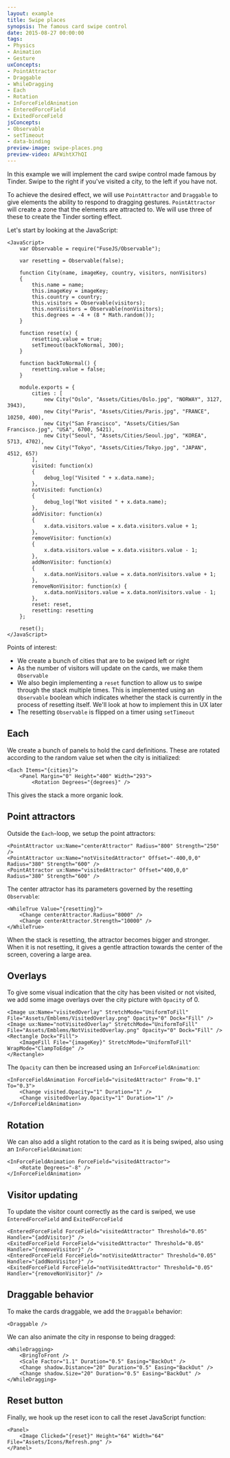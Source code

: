 ```yaml
---
layout: example
title: Swipe places
synopsis: The famous card swipe control
date: 2015-08-27 00:00:00
tags:
- Physics
- Animation
- Gesture
uxConcepts:
- PointAttractor
- Draggable
- WhileDragging
- Each
- Rotation
- InForceFieldAnimation
- EnteredForceField
- ExitedForceField
jsConcepts:
- Observable
- setTimeout
- data-binding
preview-image: swipe-places.png
preview-video: AFWihtX7hQI
---
```

In this example we will implement the card swipe control made famous by Tinder. Swipe to the right if you've visited a city, to the left if you have not.

To achieve the desired effect, we will use `PointAttractor` and `Draggable` to give elements the ability to respond to dragging gestures. `PointAttractor` will create a zone that the elements are attracted to. We will use three of these to create the Tinder sorting effect.

Let's start by looking at the JavaScript:

<!-- snippet-begin:code/MainView.ux:JavaScript -->

```
<JavaScript>
    var Observable = require("FuseJS/Observable");

    var resetting = Observable(false);

    function City(name, imageKey, country, visitors, nonVisitors)
    {
        this.name = name;
        this.imageKey = imageKey;
        this.country = country;
        this.visitors = Observable(visitors);
        this.nonVisitors = Observable(nonVisitors);
        this.degrees = -4 + (8 * Math.random());
    }

    function reset(x) {
        resetting.value = true;
        setTimeout(backToNormal, 300);
    }

    function backToNormal() {
        resetting.value = false;
    }

    module.exports = {
        cities : [
            new City("Oslo", "Assets/Cities/Oslo.jpg", "NORWAY", 3127, 3943),
            new City("Paris", "Assets/Cities/Paris.jpg", "FRANCE", 10250, 400),
            new City("San Francisco", "Assets/Cities/San Francisco.jpg", "USA", 6700, 5421),
            new City("Seoul", "Assets/Cities/Seoul.jpg", "KOREA", 5713, 4702),
            new City("Tokyo", "Assets/Cities/Tokyo.jpg", "JAPAN", 4512, 657)
        ],
        visited: function(x)
        {
            debug_log("Visited " + x.data.name);
        },
        notVisited: function(x)
        {
            debug_log("Not visited " + x.data.name);
        },
        addVisitor: function(x)
        {
            x.data.visitors.value = x.data.visitors.value + 1;
        },
        removeVisitor: function(x)
        {
            x.data.visitors.value = x.data.visitors.value - 1;
        },
        addNonVisitor: function(x)
        {
            x.data.nonVisitors.value = x.data.nonVisitors.value + 1;
        },
        removeNonVisitor: function(x) {
            x.data.nonVisitors.value = x.data.nonVisitors.value - 1;
        },
        reset: reset,
        resetting: resetting
    };

    reset();
</JavaScript>
```

<!-- snippet-end -->

Points of interest:

- We create a bunch of cities that are to be swiped left or right
- As the number of visitors will update on the cards, we make them `Observable`
- We also begin implementing a `reset` function to allow us to swipe through the stack multiple times. This is implemented using an `Observable` boolean which indicates whether the stack is currently in the process of resetting itself. We'll look at how to implement this in UX later
- The resetting `Observable` is flipped on a timer using `setTimeout`

## Each

We create a bunch of panels to hold the card definitions. These are rotated according to the random value set when the city is initialized:

<!-- snippet-begin:code/MainView.ux:Each -->

```
<Each Items="{cities}">
    <Panel Margin="0" Height="400" Width="293">
        <Rotation Degrees="{degrees}" />
```

<!-- snippet-end -->

This gives the stack a more organic look.

## Point attractors

Outside the `Each`-loop, we setup the point attractors:

<!-- snippet-begin:code/MainView.ux:PointAttractors -->

```
<PointAttractor ux:Name="centerAttractor" Radius="800" Strength="250" />
<PointAttractor ux:Name="notVisitedAttractor" Offset="-400,0,0" Radius="380" Strength="600" />
<PointAttractor ux:Name="visitedAttractor" Offset="400,0,0" Radius="380" Strength="600" />
```

<!-- snippet-end -->

The center attractor has its parameters governed by the resetting `Observable`:

<!-- snippet-begin:code/MainView.ux:WhileTrues -->

```
<WhileTrue Value="{resetting}">
    <Change centerAttractor.Radius="8000" />
    <Change centerAttractor.Strength="10000" />
</WhileTrue>
```

<!-- snippet-end -->

When the stack is resetting, the attractor becomes bigger and stronger. When it is not resetting, it gives a gentle attraction towards the center of the screen, covering a large area.

## Overlays

To give some visual indication that the city has been visited or not visited, we add some image overlays over the city picture with `Opacity` of 0.

<!-- snippet-begin:code/MainView.ux:images -->

```
<Image ux:Name="visitedOverlay" StretchMode="UniformToFill" File="Assets/Emblems/VisitedOverlay.png" Opacity="0" Dock="Fill" />
<Image ux:Name="notVisitedOverlay" StretchMode="UniformToFill" File="Assets/Emblems/NotVisitedOverlay.png" Opacity="0" Dock="Fill" />
<Rectangle Dock="Fill">
	<ImageFill File="{imageKey}" StretchMode="UniformToFill" WrapMode="ClampToEdge" />
</Rectangle>
```

<!-- snippet-end -->

The `Opacity` can then be increased using an `InForceFieldAnimation`:

<!-- snippet-begin:code/MainView.ux:InForcefieldAnimation -->

```
<InForceFieldAnimation ForceField="visitedAttractor" From="0.1" To="0.3">
    <Change visited.Opacity="1" Duration="1" />
    <Change visitedOverlay.Opacity="1" Duration="1" />
</InForceFieldAnimation>
```

<!-- snippet-end -->

## Rotation

We can also add a slight rotation to the card as it is being swiped, also using an `InForceFieldAnimation`:

<!-- snippet-begin:code/MainView.ux:Rotating -->

```
<InForceFieldAnimation ForceField="visitedAttractor">
    <Rotate Degrees="-8" />
</InForceFieldAnimation>
```

<!-- snippet-end -->

## Visitor updating

To update the visitor count correctly as the card is swiped, we use `EnteredForceField` and `ExitedForceField`

<!-- snippet-begin:code/MainView.ux:EnteredForcefield -->

```
<EnteredForceField ForceField="visitedAttractor" Threshold="0.05" Handler="{addVisitor}" />
<ExitedForceField ForceField="visitedAttractor" Threshold="0.05" Handler="{removeVisitor}" />
<EnteredForceField ForceField="notVisitedAttractor" Threshold="0.05" Handler="{addNonVisitor}" />
<ExitedForceField ForceField="notVisitedAttractor" Threshold="0.05" Handler="{removeNonVisitor}" />
```

<!-- snippet-end -->

## Draggable behavior

To make the cards draggable, we add the `Draggable` behavior:

<!-- snippet-begin:code/MainView.ux:Draggable -->

```
<Draggable />
```

<!-- snippet-end -->

We can also animate the city in response to being dragged:

<!-- snippet-begin:code/MainView.ux:WhileDragging -->

```
<WhileDragging>
    <BringToFront />
    <Scale Factor="1.1" Duration="0.5" Easing="BackOut" />
    <Change shadow.Distance="20" Duration="0.5" Easing="BackOut" />
    <Change shadow.Size="20" Duration="0.5" Easing="BackOut" />
</WhileDragging>
```

<!-- snippet-end -->

## Reset button

Finally, we hook up the reset icon to call the reset JavaScript function:

<!-- snippet-begin:code/MainView.ux:ImageClicked -->

```
<Panel>
    <Image Clicked="{reset}" Height="64" Width="64" File="Assets/Icons/Refresh.png" />
</Panel>
```

<!-- snippet-end -->
